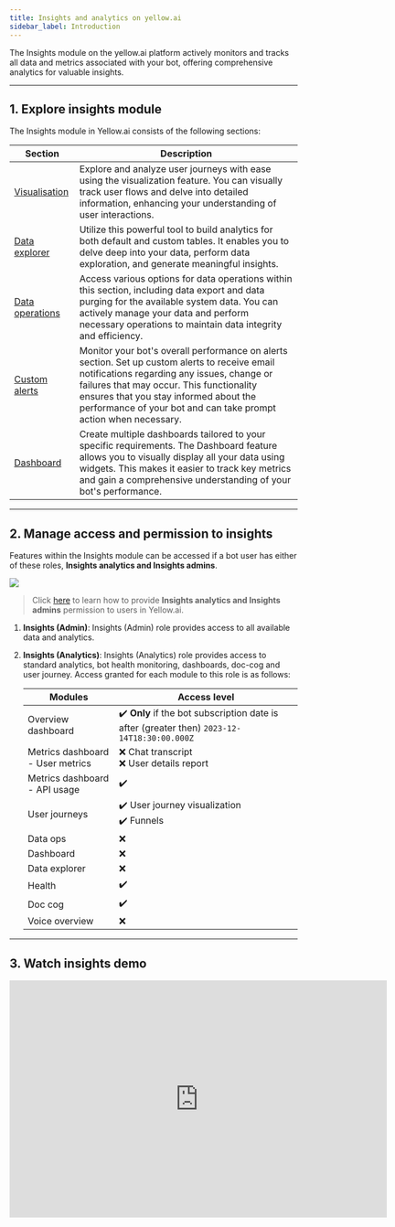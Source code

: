 ```yaml
---
title: Insights and analytics on yellow.ai
sidebar_label: Introduction 
---
```


The Insights module on the yellow.ai platform actively monitors and tracks all data and metrics associated with your bot, offering comprehensive analytics for valuable insights.

---------


## 1. Explore insights module

The Insights module in Yellow.ai consists of the following sections: 

| Section | Description |
| -------- | -------- |
| [Visualisation](https://docs.yellow.ai/docs/platform_concepts/growth/visualisation/visualization) | Explore and analyze user journeys with ease using the visualization feature. You can visually track user flows and delve into detailed information, enhancing your understanding of user interactions. |
| [Data explorer](https://docs.yellow.ai/docs/platform_concepts/growth/dataexplorer/intro) | Utilize this powerful tool to build analytics for both default and custom tables. It enables you to delve deep into your data, perform data exploration, and generate meaningful insights. |
| [Data operations](https://docs.yellow.ai/docs/platform_concepts/growth/dataops) | Access various options for data operations within this section, including data export and data purging for the available system data. You can actively manage your data and perform necessary operations to maintain data integrity and efficiency. |
| [Custom alerts](https://docs.yellow.ai/docs/platform_concepts/growth/customalerts) | Monitor your bot's overall performance on alerts section. Set up custom alerts to receive email notifications regarding any issues, change or failures that may occur. This functionality ensures that you stay informed about the performance of your bot and can take prompt action when necessary. |
| [Dashboard](https://docs.yellow.ai/docs/platform_concepts/growth/Dashboards/dashboardintro) | Create multiple dashboards tailored to your specific requirements. The Dashboard feature allows you to visually display all your data using widgets. This makes it easier to track key metrics and gain a comprehensive understanding of your bot's performance. |

<!-- | [Overview](https://docs.yellow.ai/docs/platform_concepts/growth/overview) | This section provides an elaborate overview of the bot's functionality, highlighting nine common metrics such as user traffic, bot activity, and feedback. <br/> For insights specifically related to voice bots, you can refer to the [Voice overview](https://docs.yellow.ai/docs/platform_concepts/growth/voiceoverview) page.|
| [Metrics](https://docs.yellow.ai/docs/platform_concepts/growth/metrics) | In this section, you can access a comprehensive range of metrics pertaining to bot users and API usage for your bot. It enables you to gain valuable insights into user behavior and interaction patterns.| 
| [Doc cog](https://docs.yellow.ai/docs/platform_concepts/growth/doccog) | The Doc cog feature generates insights based on the documents uploaded within the [Automation](https://docs.yellow.ai/docs/platform_concepts/studio/overview) section. This functionality empowers you to extract valuable information and gain valuable insights from the content of your documents. |-->

----------

## 2. Manage access and permission to insights 


Features within the Insights module can be accessed if a bot user has either of these roles, **Insights analytics and Insights admins**. 

![](https://hackmd.io/_uploads/HkKy6W9E3.png)

> Click [here](https://docs.yellow.ai/docs/platform_concepts/Getting%20Started/add-bot-collaborators#1-share-bot-access) to learn how to provide **Insights analytics and Insights admins** permission to users in Yellow.ai. 


1. **Insights (Admin)**: Insights (Admin) role provides access to all available data and analytics.
2. **Insights (Analytics)**: Insights (Analytics) role provides access to standard analytics, bot health monitoring, dashboards, doc-cog and user journey. Access granted for each module to this role is as follows:

    | Modules | Access level| 
    | -------- | -------- | 
    |Overview dashboard |  :heavy_check_mark: **Only** if the bot subscription date is after (greater then) `2023-12-14T18:30:00.000Z` |
    | Metrics dashboard - User metrics  | :x: Chat transcript <br/> :x: User details report|
    | Metrics dashboard - API usage | :heavy_check_mark:|
    | User journeys | :heavy_check_mark: User journey visualization <br/> :heavy_check_mark: Funnels|
    | Data ops | :x: |
    | Dashboard | :x: |
    | Data explorer | :x: |
    | Health | :heavy_check_mark: |
    | Doc cog  | :heavy_check_mark: |
    | Voice overview  | :x: |



--------

## 3. Watch insights demo 

<iframe width="660" height="415" src="https://www.youtube.com/embed/yAkP3imNl7Q" title="YouTube video player" frameborder="0" allow="accelerometer; autoplay; clipboard-write; encrypted-media; gyroscope; picture-in-picture; web-share" allowfullscreen></iframe>